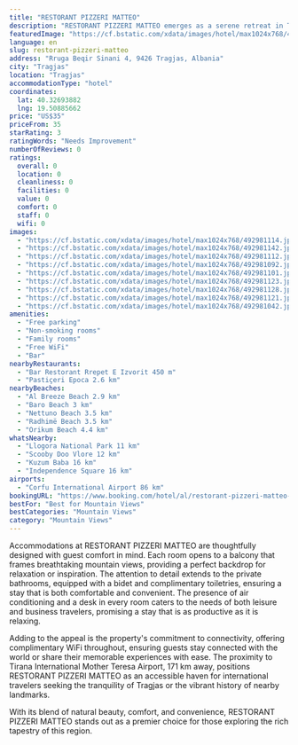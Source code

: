 ```yaml
---
title: "RESTORANT PIZZERI MATTEO"
description: "RESTORANT PIZZERI MATTEO emerges as a serene retreat in Tragjas, offering a unique blend of comfort and convenience for travelers seeking an escape or an adventure 22 km away from the historic Kuzum Baba and Independence Square."
featuredImage: "https://cf.bstatic.com/xdata/images/hotel/max1024x768/492981114.jpg?k=ba24abe2d7cd984bc53b46fc7e55bb035ca1a841528444d178d4c276f903cdca&o=&hp=1"
language: en
slug: restorant-pizzeri-matteo
address: "Rruga Beqir Sinani 4, 9426 Tragjas, Albania"
city: "Tragjas"
location: "Tragjas"
accommodationType: "hotel"
coordinates:
  lat: 40.32693882
  lng: 19.50885662
price: "US$35"
priceFrom: 35
starRating: 3
ratingWords: "Needs Improvement"
numberOfReviews: 0
ratings:
  overall: 0
  location: 0
  cleanliness: 0
  facilities: 0
  value: 0
  comfort: 0
  staff: 0
  wifi: 0
images:
  - "https://cf.bstatic.com/xdata/images/hotel/max1024x768/492981114.jpg?k=ba24abe2d7cd984bc53b46fc7e55bb035ca1a841528444d178d4c276f903cdca&o=&hp=1"
  - "https://cf.bstatic.com/xdata/images/hotel/max1024x768/492981142.jpg?k=74718c6328ec793609e9363dbe9658f767091f788f777cbf2706e75b119146b9&o=&hp=1"
  - "https://cf.bstatic.com/xdata/images/hotel/max1024x768/492981112.jpg?k=805154b4dc62a0f1a37af4f19bd7d421d105e185d4cddfdea8e7087450a03392&o=&hp=1"
  - "https://cf.bstatic.com/xdata/images/hotel/max1024x768/492981092.jpg?k=3cab9eb356096d0906d85f736f4d4b15040926d656108b934616f148c6a2feae&o=&hp=1"
  - "https://cf.bstatic.com/xdata/images/hotel/max1024x768/492981101.jpg?k=bae3bfde980e044f10ee126037004af3aeecab8d1663702d5691cec875458a70&o=&hp=1"
  - "https://cf.bstatic.com/xdata/images/hotel/max1024x768/492981123.jpg?k=0207d9bf551edb6b8604e71d2bcc13a749bd3206486ea809e8e1b8475ae24791&o=&hp=1"
  - "https://cf.bstatic.com/xdata/images/hotel/max1024x768/492981128.jpg?k=414aa41b374da57208ae5abf727bd89935a6c6eda20c1892bf29ccc4011f6fdf&o=&hp=1"
  - "https://cf.bstatic.com/xdata/images/hotel/max1024x768/492981121.jpg?k=825b4cc8e441d2688184a65d2db87e6c6eb620f5221a9446ddf95d23fb18ed9a&o=&hp=1"
  - "https://cf.bstatic.com/xdata/images/hotel/max1024x768/492981042.jpg?k=d6e11b731c32a72c1a20edc72a8c85c8ffc2667d2719dd3ebbe85abb5c99f74e&o=&hp=1"
amenities:
  - "Free parking"
  - "Non-smoking rooms"
  - "Family rooms"
  - "Free WiFi"
  - "Bar"
nearbyRestaurants:
  - "Bar Restorant Rrepet E Izvorit 450 m"
  - "Pastiçeri Epoca 2.6 km"
nearbyBeaches:
  - "Al Breeze Beach 2.9 km"
  - "Baro Beach 3 km"
  - "Nettuno Beach 3.5 km"
  - "Radhimë Beach 3.5 km"
  - "Orikum Beach 4.4 km"
whatsNearby:
  - "Llogora National Park 11 km"
  - "Scooby Doo Vlore 12 km"
  - "Kuzum Baba 16 km"
  - "Independence Square 16 km"
airports:
  - "Corfu International Airport 86 km"
bookingURL: "https://www.booking.com/hotel/al/restorant-pizzeri-matteo-tragjas.en-gb.html?aid=8035640"
bestFor: "Best for Mountain Views"
bestCategories: "Mountain Views"
category: "Mountain Views"
---
```


Accommodations at RESTORANT PIZZERI MATTEO are thoughtfully designed with guest comfort in mind. Each room opens to a balcony that frames breathtaking mountain views, providing a perfect backdrop for relaxation or inspiration. The attention to detail extends to the private bathrooms, equipped with a bidet and complimentary toiletries, ensuring a stay that is both comfortable and convenient. The presence of air conditioning and a desk in every room caters to the needs of both leisure and business travelers, promising a stay that is as productive as it is relaxing.

Adding to the appeal is the property's commitment to connectivity, offering complimentary WiFi throughout, ensuring guests stay connected with the world or share their memorable experiences with ease. The proximity to Tirana International Mother Teresa Airport, 171 km away, positions RESTORANT PIZZERI MATTEO as an accessible haven for international travelers seeking the tranquility of Tragjas or the vibrant history of nearby landmarks.

With its blend of natural beauty, comfort, and convenience, RESTORANT PIZZERI MATTEO stands out as a premier choice for those exploring the rich tapestry of this region.